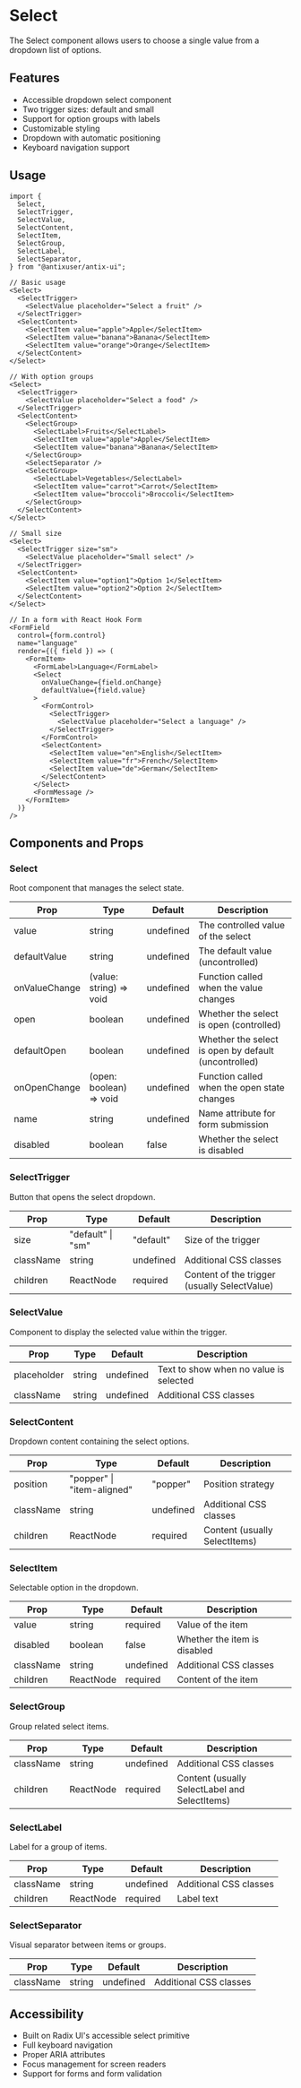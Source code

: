 # Select

The Select component allows users to choose a single value from a dropdown list of options.

## Features

- Accessible dropdown select component
- Two trigger sizes: default and small
- Support for option groups with labels
- Customizable styling
- Dropdown with automatic positioning
- Keyboard navigation support

## Usage

```tsx
import {
  Select,
  SelectTrigger,
  SelectValue,
  SelectContent,
  SelectItem,
  SelectGroup,
  SelectLabel,
  SelectSeparator,
} from "@antixuser/antix-ui";

// Basic usage
<Select>
  <SelectTrigger>
    <SelectValue placeholder="Select a fruit" />
  </SelectTrigger>
  <SelectContent>
    <SelectItem value="apple">Apple</SelectItem>
    <SelectItem value="banana">Banana</SelectItem>
    <SelectItem value="orange">Orange</SelectItem>
  </SelectContent>
</Select>

// With option groups
<Select>
  <SelectTrigger>
    <SelectValue placeholder="Select a food" />
  </SelectTrigger>
  <SelectContent>
    <SelectGroup>
      <SelectLabel>Fruits</SelectLabel>
      <SelectItem value="apple">Apple</SelectItem>
      <SelectItem value="banana">Banana</SelectItem>
    </SelectGroup>
    <SelectSeparator />
    <SelectGroup>
      <SelectLabel>Vegetables</SelectLabel>
      <SelectItem value="carrot">Carrot</SelectItem>
      <SelectItem value="broccoli">Broccoli</SelectItem>
    </SelectGroup>
  </SelectContent>
</Select>

// Small size
<Select>
  <SelectTrigger size="sm">
    <SelectValue placeholder="Small select" />
  </SelectTrigger>
  <SelectContent>
    <SelectItem value="option1">Option 1</SelectItem>
    <SelectItem value="option2">Option 2</SelectItem>
  </SelectContent>
</Select>

// In a form with React Hook Form
<FormField
  control={form.control}
  name="language"
  render={({ field }) => (
    <FormItem>
      <FormLabel>Language</FormLabel>
      <Select
        onValueChange={field.onChange}
        defaultValue={field.value}
      >
        <FormControl>
          <SelectTrigger>
            <SelectValue placeholder="Select a language" />
          </SelectTrigger>
        </FormControl>
        <SelectContent>
          <SelectItem value="en">English</SelectItem>
          <SelectItem value="fr">French</SelectItem>
          <SelectItem value="de">German</SelectItem>
        </SelectContent>
      </Select>
      <FormMessage />
    </FormItem>
  )}
/>
```

## Components and Props

### Select

Root component that manages the select state.

| Prop          | Type                    | Default   | Description                                          |
| ------------- | ----------------------- | --------- | ---------------------------------------------------- |
| value         | string                  | undefined | The controlled value of the select                   |
| defaultValue  | string                  | undefined | The default value (uncontrolled)                     |
| onValueChange | (value: string) => void | undefined | Function called when the value changes               |
| open          | boolean                 | undefined | Whether the select is open (controlled)              |
| defaultOpen   | boolean                 | undefined | Whether the select is open by default (uncontrolled) |
| onOpenChange  | (open: boolean) => void | undefined | Function called when the open state changes          |
| name          | string                  | undefined | Name attribute for form submission                   |
| disabled      | boolean                 | false     | Whether the select is disabled                       |

### SelectTrigger

Button that opens the select dropdown.

| Prop      | Type              | Default   | Description                                  |
| --------- | ----------------- | --------- | -------------------------------------------- |
| size      | "default" \| "sm" | "default" | Size of the trigger                          |
| className | string            | undefined | Additional CSS classes                       |
| children  | ReactNode         | required  | Content of the trigger (usually SelectValue) |

### SelectValue

Component to display the selected value within the trigger.

| Prop        | Type   | Default   | Description                            |
| ----------- | ------ | --------- | -------------------------------------- |
| placeholder | string | undefined | Text to show when no value is selected |
| className   | string | undefined | Additional CSS classes                 |

### SelectContent

Dropdown content containing the select options.

| Prop      | Type                       | Default   | Description                   |
| --------- | -------------------------- | --------- | ----------------------------- |
| position  | "popper" \| "item-aligned" | "popper"  | Position strategy             |
| className | string                     | undefined | Additional CSS classes        |
| children  | ReactNode                  | required  | Content (usually SelectItems) |

### SelectItem

Selectable option in the dropdown.

| Prop      | Type      | Default   | Description                  |
| --------- | --------- | --------- | ---------------------------- |
| value     | string    | required  | Value of the item            |
| disabled  | boolean   | false     | Whether the item is disabled |
| className | string    | undefined | Additional CSS classes       |
| children  | ReactNode | required  | Content of the item          |

### SelectGroup

Group related select items.

| Prop      | Type      | Default   | Description                                   |
| --------- | --------- | --------- | --------------------------------------------- |
| className | string    | undefined | Additional CSS classes                        |
| children  | ReactNode | required  | Content (usually SelectLabel and SelectItems) |

### SelectLabel

Label for a group of items.

| Prop      | Type      | Default   | Description            |
| --------- | --------- | --------- | ---------------------- |
| className | string    | undefined | Additional CSS classes |
| children  | ReactNode | required  | Label text             |

### SelectSeparator

Visual separator between items or groups.

| Prop      | Type   | Default   | Description            |
| --------- | ------ | --------- | ---------------------- |
| className | string | undefined | Additional CSS classes |

## Accessibility

- Built on Radix UI's accessible select primitive
- Full keyboard navigation
- Proper ARIA attributes
- Focus management for screen readers
- Support for forms and form validation
